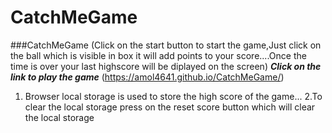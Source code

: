 # CatchMeGame
###CatchMeGame (Click on the start button to start the game,Just click on the ball which is visible in box it will add points to your score....Once the time is over your last highscore will be diplayed on the screen)
***Click on the link to play the game***
(https://amol4641.github.io/CatchMeGame/)
1. Browser local storage is used to store the high score of the game...
2.To clear the local storage press on the reset score button which will clear the local storage
